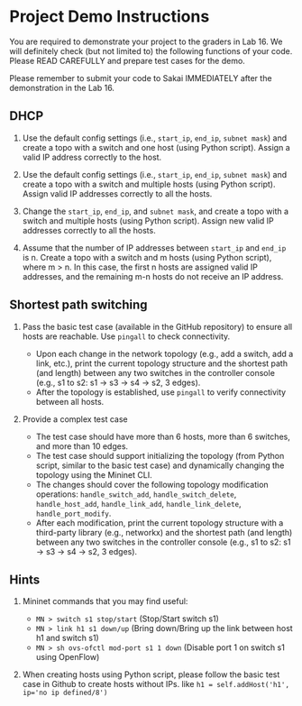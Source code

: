 # Project Demo Instructions

You are required to demonstrate your project to the graders in Lab 16. We will definitely check (but not limited to) the following functions of your code. Please READ CAREFULLY and prepare test cases for the demo.

Please remember to submit your code to Sakai IMMEDIATELY after the demonstration in the Lab 16.

## DHCP

1. Use the default config settings (i.e., `start_ip`, `end_ip`, `subnet mask`) and create a topo with a switch and one host (using Python script). Assign a valid IP address correctly to the host.

2. Use the default config settings (i.e., `start_ip`, `end_ip`, `subnet mask`) and create a topo with a switch and multiple hosts (using Python script). Assign valid IP addresses correctly to all the hosts.

3. Change the `start_ip`, `end_ip`, and `subnet mask`, and create a topo with a switch and multiple hosts (using Python script). Assign new valid IP addresses correctly to all the hosts.

4. Assume that the number of IP addresses between `start_ip` and `end_ip` is n. Create a topo with a switch and m hosts (using Python script), where m > n. In this case, the first n hosts are assigned valid IP addresses, and the remaining m-n hosts do not receive an IP address.

## Shortest path switching

1. Pass the basic test case (available in the GitHub repository) to ensure all hosts are reachable. Use `pingall` to check connectivity.
   - Upon each change in the network topology (e.g., add a switch, add a link, etc.), print the current topology structure and the shortest path (and length) between any two switches in the controller console (e.g., s1 to s2: s1 -> s3 -> s4 -> s2, 3 edges).
   - After the topology is established, use `pingall` to verify connectivity between all hosts.

2. Provide a complex test case
   - The test case should have more than 6 hosts, more than 6 switches, and more than 10 edges.
   - The test case should support initializing the topology (from Python script, similar to the basic test case) and dynamically changing the topology using the Mininet CLI.
   - The changes should cover the following topology modification operations: `handle_switch_add`, `handle_switch_delete`, `handle_host_add`, `handle_link_add`, `handle_link_delete`, `handle_port_modify`.
   - After each modification, print the current topology structure with a third-party library (e.g., networkx) and the shortest path (and length) between any two switches in the controller console (e.g., s1 to s2: s1 -> s3 -> s4 -> s2, 3 edges).

## Hints

1. Mininet commands that you may find useful:
   - `MN > switch s1 stop/start` (Stop/Start switch s1)
   - `MN > link h1 s1 down/up` (Bring down/Bring up the link between host h1 and switch s1)
   - `MN > sh ovs-ofctl mod-port s1 1 down` (Disable port 1 on switch s1 using OpenFlow)

2. When creating hosts using Python script, please follow the basic test case in Github to create hosts without IPs. like  `h1 = self.addHost('h1', ip='no ip defined/8')`


